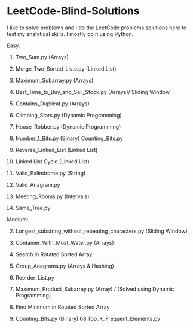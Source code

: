 # LeetCode-Blind-Solutions
I like to solve problems and I do the LeetCode problems solutions here to test my analytical skills. I mostly do it using Python.

Easy:

1. Two_Sum.py (Arrays)
8. Merge_Two_Sorted_Lists.py (Linked List)
14. Maximum_Subarray.py (Arrays)
30. Best_Time_to_Buy_and_Sell_Stock.py (Arrays)/ Sliding Window
50. Contains_Duplicat.py (Arrays)

20. Climbing_Stars.py (Dynamic Programming)
42. House_Robber.py (Dynamic Programming)

41. Number_1_Bits.py (Binary)
Counting_Bits.py

44. Reverse_Linked_List (Linked List)
41. Linked List Cycle (Linked List)

32. Valid_Palindrome.py (String)
56. Valid_Anagram.py 
57. Meeting_Rooms.py (Intervals)
26. Same_Tree.py

Medium:

2. Longest_substring_without_repeating_characters.py (Sliding Window)
4. Container_With_Most_Water.py (Arrays)
10. Search in Rotated Sorted Array
13. Group_Anagrams.py (Arrays & Hashing)
37. Reorder_List.py
38. Maximum_Product_Subarray.py (Array) / (Solved using Dynamic Programming)
39. Find Minimum in Rotated Sorted Array

67. Counting_Bits.py (Binary)
68.Top_K_Frequent_Elements.py
